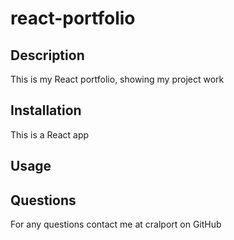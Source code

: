 # react-portfolio

## Description

This is my React portfolio, showing my project work

## Installation

This is a React app 

## Usage

## Questions

For any questions contact me at cralport on GitHub